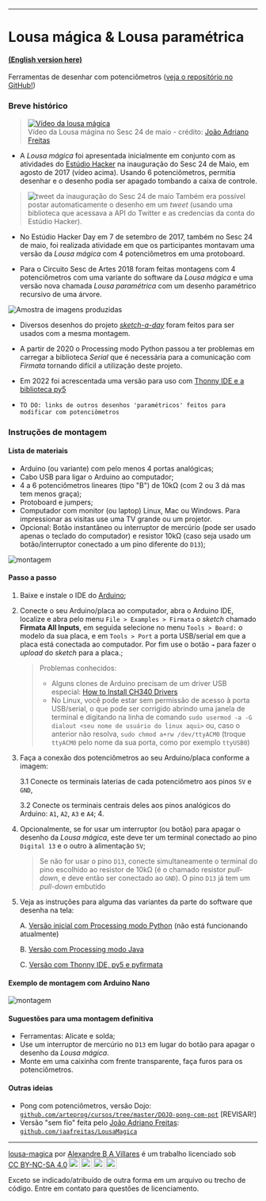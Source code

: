 ----

# Lousa mágica & Lousa paramétrica 

#### [(English version here)](/README-EN.md)

Ferramentas de desenhar com potenciômetros ([veja o repositório no GitHub!](https://github.com/villares/lousa-magica/))

### Breve histórico

> [![Vídeo da lousa mágica](https://img.youtube.com/vi/D5Ha1bhqBuQ/0.jpg)](https://www.youtube.com/watch?v=D5Ha1bhqBuQ)
> <br />Vídeo da Lousa mágina no Sesc 24 de maio - crédito: [João Adriano Freitas](https://github.com/jaafreitas)

* A *Lousa mágica* foi apresentada inicialmente em conjunto com as atividades do [Estúdio Hacker](http://estudiohacker.io) na inauguração do Sesc 24 de Maio, em agosto de 2017 (vídeo acima). Usando 6 potenciômetros, permitia desenhar e o desenho podia ser apagado tombando a caixa de controle.

> ![tweet da inauguração do Sesc 24 de maio](https://user-images.githubusercontent.com/3694604/182716588-bd2c7421-f3fa-45b2-b355-ad4d7b6ee68f.png)
> Também era possível postar automaticamente o desenho em um *tweet* (usando uma biblioteca que acessava a API do Twitter e as credencias da conta do Estúdio Hacker).

* No Estúdio Hacker Day em 7 de setembro de 2017, também no Sesc 24 de maio, foi realizada atividade em que os participantes montavam uma versão da *Lousa mágica* com 4 potenciômetros em uma protoboard.

* Para o Circuito Sesc de Artes 2018 foram feitas montagens com 4 potenciômetros com uma variante do software da *Lousa mágica* e uma versão nova chamada *Lousa paramétrica* com um desenho paramétrico recursivo de uma árvore.

![Amostra de imagens produzidas](https://user-images.githubusercontent.com/3694604/182716439-e7de967b-ac41-45a5-b437-0427757c7be2.png)

* Diversos desenhos do projeto [*sketch-a-day*](https://villares.github.com/sketch-a-day) foram feitos para ser usados com a mesma montagem.

* A partir de 2020 o Processing modo Python passou a ter problemas em carregar a biblioteca *Serial* que é necessária para a comunicação com *Firmata* tornando difícil a utilização deste projeto.

* Em 2022 foi acrescentada uma versão para uso com [Thonny IDE e a biblioteca py5](https://abav.lugaralgum.com/como-instalar-py5/)

* `TO DO: links de outros desenhos 'paramétricos' feitos para modificar com potenciômetros`

### Instruções de montagem

#### Lista de materiais

* Arduino (ou variante) com pelo menos 4 portas analógicas;
* Cabo USB para ligar o Arduino ao computador;
* 4 a 6 potenciômetros lineares (tipo "B") de 10kΩ (com 2 ou 3 dá mas tem menos graça);
* Protoboard e jumpers;
* Computador com monitor (ou laptop) Linux, Mac ou Windows. Para impressionar as visitas use uma TV grande ou um projetor.
* Opcional: Botão instantâneo ou interruptor de mercúrio (pode ser usado apenas o teclado do computador) e resistor 10kΩ (caso seja usado um botão/interruptor conectado a um pino diferente do `D13`);

![montagem](assets/montagem-lousa-magica.png)

#### Passo a passo

1. Baixe e instale o IDE do [Arduino](http://arduino.cc);

2. Conecte o seu Arduino/placa ao computador, abra o Arduino IDE, localize e abra pelo menu `File > Examples > Firmata` o *sketch* chamado **Firmata All Inputs**, em seguida selecione no menu `Tools > Board:` o modelo da sua placa, e em `Tools > Port` a porta USB/serial em que a placa está conectada ao computador. Por fim use o botão `➔` para fazer o *upload* do *sketch* para a placa.;

    > Problemas conhecidos:
    > - Alguns clones de Arduino precisam de um driver USB especial: [How to Install CH340 Drivers](https://learn.sparkfun.com/tutorials/how-to-install-ch340-drivers/all#drivers-if-you-need-them)
    > - No Linux, você pode estar sem permissão de acesso à porta USB/serial, o que pode ser corrigido
    > abrindo uma janela de terminal e digitando na linha de comando `sudo usermod -a -G dialout <seu nome de usuário do linux aqui>`
    > ou, caso o anterior não resolva, `sudo chmod a+rw /dev/ttyACM0`  (troque `ttyACM0` pelo nome da sua porta, como por exemplo `ttyUSB0`) 

3. Faça a conexão dos potenciômetros ao seu Arduino/placa conforme a imagem:

    3.1 Conecte os terminais laterias de cada potenciômetro aos pinos `5V` e `GND`,

    3.2 Conecte os terminais centrais deles aos pinos analógicos do Arduino: `A1`, `A2`, `A3` e `A4`;
    4.
4. Opcionalmente, se for usar um interruptor (ou botão) para apagar o desenho da *Lousa mágica*, este deve ter um terminal conectado ao pino `Digital 13` e o outro à alimentação `5V`;

    > Se não for usar o pino `D13`,  conecte simultaneamente o terminal do pino escolhido ao resistor de 10kΩ (é o chamado resistor  *pull-down*, e deve então ser conectado ao `GND`). O pino `D13` já tem um *pull-down* embutido

5. Veja as instruções para alguma das variantes da parte do software que desenha na tela:

    A. [Versão inicial com Processing modo Python](Processing-modo-Python.md) (não está funcionando atualmente)
    
    B. [Versão com Processing modo Java](Processing-modo-Java.md)       
    
    C. [Versão com Thonny IDE, py5 e pyfirmata](Thonny-py5.md)
    
#### Exemplo de montagem com Arduino Nano

![montagem](assets/montagem2.png)

#### Suguestões para uma montagem definitiva

* Ferramentas: Alicate e solda;
* Use um interruptor de mercúrio no `D13` em lugar do botão para apagar o desenho da *Lousa mágica*.
* Monte em uma caixinha com frente transparente, faça furos para os potenciômetros.

#### Outras ideias

* Pong com potenciômetros, versão Dojo: [`github.com/arteprog/cursos/tree/master/DOJO-pong-com-pot`](https://github.com/arteprog/cursos/tree/master/DOJO-pong-com-pot) [REVISAR!]
* Versão "sem fio" feita pelo [João Adriano Freitas](https://github.com/jaafreitas): [`github.com/jaafreitas/LousaMagica`](https://github.com/jaafreitas/LousaMagica)

----

<p xmlns:cc="http://creativecommons.org/ns#" xmlns:dct="http://purl.org/dc/terms/"><a property="dct:title" rel="cc:attributionURL" href="https://github.com/villares/lousa-magica/">lousa-magica</a> por <a rel="cc:attributionURL dct:creator" property="cc:attributionName" href="https://abav.lugaralgum.com">Alexandre B A Villares</a> é um trabalho licenciado sob <a href="http://creativecommons.org/licenses/by-nc-sa/4.0/?ref=chooser-v1" target="_blank" rel="license noopener noreferrer" style="display:inline-block;">CC BY-NC-SA 4.0<img style="height:22px!important;margin-left:3px;vertical-align:text-bottom;" src="https://mirrors.creativecommons.org/presskit/icons/cc.svg?ref=chooser-v1"><img style="height:22px!important;margin-left:3px;vertical-align:text-bottom;" src="https://mirrors.creativecommons.org/presskit/icons/by.svg?ref=chooser-v1"><img style="height:22px!important;margin-left:3px;vertical-align:text-bottom;" src="https://mirrors.creativecommons.org/presskit/icons/nc.svg?ref=chooser-v1"><img style="height:22px!important;margin-left:3px;vertical-align:text-bottom;" src="https://mirrors.creativecommons.org/presskit/icons/sa.svg?ref=chooser-v1"></a></p>

Exceto se indicado/atribuído de outra forma em um arquivo ou trecho de código. Entre em contato para questões de licenciamento.
